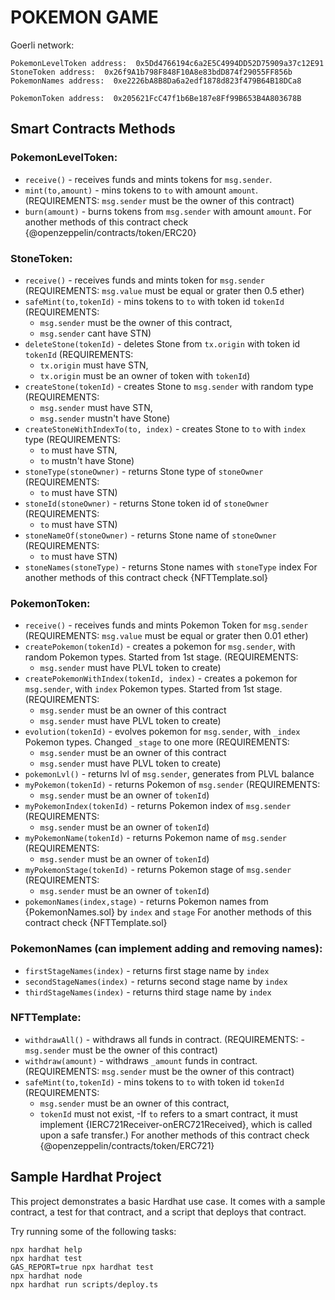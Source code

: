 # POKEMON GAME 

Goerli network:
```
PokemonLevelToken address:  0x5Dd4766194c6a2E5C4994DD52D75909a37c12E91
StoneToken address:  0x26f9A1b798F848F10A8e83bdD874f29055FF856b
PokemonNames address:  0xe2226bA8B8Da6a2edf1878d823f479B64B18DCa8

PokemonToken address:  0x205621FcC47f1b6Be187e8Ff99B653B4A803678B
```

## Smart Contracts Methods

### PokemonLevelToken:
- `receive()` - receives funds and mints tokens for `msg.sender`.
- `mint(to,amount)` - mins tokens to `to` with amount `amount`.
(REQUIREMENTS: `msg.sender` must be the owner of this contract)
- `burn(amount)` - burns tokens from `msg.sender` with amount `amount`.
For another methods of this contract check {@openzeppelin/contracts/token/ERC20}

### StoneToken:
- `receive()` - receives funds and mints token for `msg.sender`
(REQUIREMENTS: `msg.value` must be equal or grater then 0.5 ether)
- `safeMint(to,tokenId)` - mins tokens to `to` with token id `tokenId`
(REQUIREMENTS: 
	- `msg.sender` must be the owner of this contract,
	- `msg.sender` cant have STN)
- `deleteStone(tokenId)` - deletes Stone from `tx.origin` with token id `tokenId`
(REQUIREMENTS: 
	- `tx.origin` must have STN,
	- `tx.origin` must be an owner of token with `tokenId`)
- `createStone(tokenId)` - creates Stone to `msg.sender` with random type
(REQUIREMENTS: 
	- `msg.sender` must have STN,
	- `msg.sender` mustn't have Stone)
- `createStoneWithIndexTo(to, index)` - creates Stone to `to` with `index` type
(REQUIREMENTS: 
	- `to` must have STN,
	- `to` mustn't have Stone)
- `stoneType(stoneOwner)` - returns Stone type of `stoneOwner`
(REQUIREMENTS: 
	- `to` must have STN)
- `stoneId(stoneOwner)` - returns Stone token id of `stoneOwner`
(REQUIREMENTS: 
	- `to` must have STN)
- `stoneNameOf(stoneOwner)` - returns Stone name of `stoneOwner`
(REQUIREMENTS: 
	- `to` must have STN)
- `stoneNames(stoneType)` - returns Stone names with `stoneType` index
For another methods of this contract check {NFTTemplate.sol}

### PokemonToken:
- `receive()` - receives funds and mints Pokemon Token for `msg.sender`
(REQUIREMENTS: `msg.value` must be equal or grater then 0.01 ether)
- `createPokemon(tokenId)` - creates a pokemon for `msg.sender`, with random Pokemon types. Started from 1st stage.
(REQUIREMENTS: 
	- `msg.sender` must have PLVL token to create)
- `createPokemonWithIndex(tokenId, index)` - creates a pokemon for `msg.sender`, with `index` Pokemon types. Started from 1st stage.
(REQUIREMENTS: 
	- `msg.sender` must be an owner of this contract
    - `msg.sender` must have PLVL token to create)
- `evolution(tokenId)` - evolves pokemon for `msg.sender`, with `_index` Pokemon types. Changed `_stage` to one more
(REQUIREMENTS: 
	- `msg.sender` must be an owner of this contract
    - `msg.sender` must have PLVL token to create)
- `pokemonLvl()` - returns lvl of `msg.sender`, generates from PLVL balance
- `myPokemon(tokenId)` - returns Pokemon of `msg.sender`
(REQUIREMENTS: 
	- `msg.sender` must be an owner of `tokenId`)
- `myPokemonIndex(tokenId)` - returns Pokemon index of `msg.sender`
(REQUIREMENTS: 
	- `msg.sender` must be an owner of `tokenId`)
- `myPokemonName(tokenId)` - returns Pokemon name of `msg.sender`
(REQUIREMENTS: 
	- `msg.sender` must be an owner of `tokenId`)
- `myPokemonStage(tokenId)` - returns Pokemon stage of `msg.sender`
(REQUIREMENTS: 
	- `msg.sender` must be an owner of `tokenId`)
- `pokemonNames(index,stage)` - returns Pokemon names from {PokemonNames.sol} by `index` and `stage`
For another methods of this contract check {NFTTemplate.sol}

### PokemonNames (can implement adding and removing names):
- `firstStageNames(index)` - returns first stage name by `index`
- `secondStageNames(index)` - returns second stage name by `index`
- `thirdStageNames(index)` - returns third stage name by `index`

### NFTTemplate:
- `withdrawAll()` - withdraws all funds in contract.
(REQUIREMENTS: -`msg.sender` must be the owner of this contract)
- `withdraw(amount)` - withdraws `_amount` funds in contract.
(REQUIREMENTS: `msg.sender` must be the owner of this contract)
- `safeMint(to,tokenId)` - mins tokens to `to` with token id `tokenId`
(REQUIREMENTS: 
	- `msg.sender` must be an owner of this contract,
	- `tokenId` must not exist,
	-If `to` refers to a smart contract, it must implement {IERC721Receiver-onERC721Received}, which is called upon a safe transfer.)
For another methods of this contract check {@openzeppelin/contracts/token/ERC721}


## Sample Hardhat Project

This project demonstrates a basic Hardhat use case. It comes with a sample contract, a test for that contract, and a script that deploys that contract.

Try running some of the following tasks:

```shell
npx hardhat help
npx hardhat test
GAS_REPORT=true npx hardhat test
npx hardhat node
npx hardhat run scripts/deploy.ts
```
